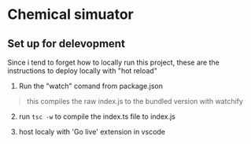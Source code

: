 # Chemical simuator

## Set up for delevopment
Since i tend to forget how to locally run this project, these are the instructions to deploy locally with "hot reload"

1. Run the "watch" comand from package.json
> this compiles the raw index.js to the bundled version with watchify

2. run `tsc -w` to compile the index.ts file to index.js 

3. host localy with 'Go live' extension in vscode




